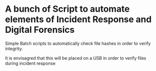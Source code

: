 # A bunch of Script to automate elements of Incident Response and Digital Forensics


Simple Batch scripts to automatically check file hashes in order to verify integrity.

It is envisagred that this will be placed on a USB in order to verify files during incident response
